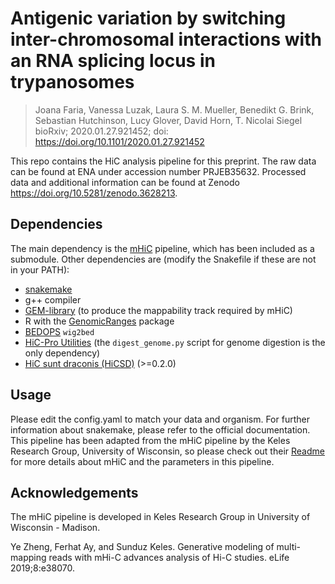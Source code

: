 # Antigenic variation by switching inter-chromosomal interactions with an RNA splicing locus in trypanosomes

> Joana Faria, Vanessa Luzak, Laura S. M. Mueller, Benedikt G. Brink, Sebastian Hutchinson, Lucy Glover, David Horn, T. Nicolai Siegel
> bioRxiv; 2020.01.27.921452; doi: https://doi.org/10.1101/2020.01.27.921452


This repo contains the HiC analysis pipeline for this preprint. The raw data can be found at ENA under accession number PRJEB35632. Processed data and additional information can be found at Zenodo https://doi.org/10.5281/zenodo.3628213.

## Dependencies

The main dependency is the [mHiC](https://github.com/yezhengSTAT/mHiC) pipeline, which has been included as a submodule. Other dependencies are (modify the Snakefile if these are not in your PATH):

- [snakemake](https://snakemake.readthedocs.io/en/stable/index.html)
- g++ compiler
- [GEM-library](https://sourceforge.net/projects/gemlibrary/files/gem-library/) (to produce the mappability track required by mHiC)
- R with the [GenomicRanges](https://bioconductor.org/packages/release/bioc/html/GenomicRanges.html) package
- [BEDOPS](https://bedops.readthedocs.io/en/latest/index.html) `wig2bed`
- [HiC-Pro Utilities](https://github.com/nservant/HiC-Pro/blob/master/doc/UTILS.md) (the `digest_genome.py` script for genome digestion is the only dependency)
- [HiC sunt draconis (HiCSD)](https://github.com/foerstner-lab/HiCsuntdracones) (>=0.2.0)


## Usage

Please edit the config.yaml to match your data and organism. For further information about snakemake, please refer to the official documentation. This pipeline has been adapted from the mHiC pipeline by the Keles Research Group, University of Wisconsin, so please check out their [Readme](https://github.com/yezhengSTAT/mHiC) for more details about mHiC and the parameters in this pipeline.

## Acknowledgements

The mHiC pipeline is developed in Keles Research Group in University of Wisconsin - Madison.

Ye Zheng, Ferhat Ay, and Sunduz Keles. Generative modeling of multi-mapping reads with mHi-C advances analysis of Hi-C studies. eLife 2019;8:e38070.

